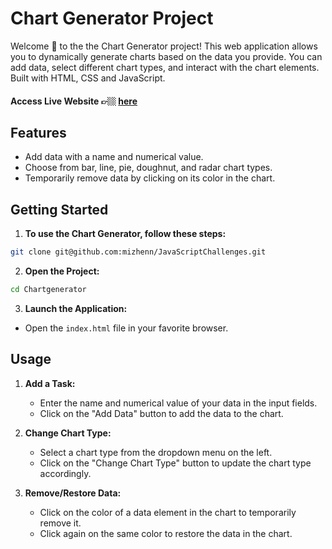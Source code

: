 # Chart Generator Project 

Welcome 👋  to the the Chart Generator project! This web application allows you to dynamically generate charts based on the data you provide. You can add data, select different chart types, and interact with the chart elements. Built with HTML, CSS and JavaScript.

#### Access Live Website 👉🏼 [here](https://mizhenn.github.io/chart_generator/) 

## Features
- Add data with a name and numerical value.
- Choose from bar, line, pie, doughnut, and radar chart types.
- Temporarily remove data by clicking on its color in the chart.

## Getting Started
1. **To use the Chart Generator, follow these steps:**
```sh
git clone git@github.com:mizhenn/JavaScriptChallenges.git

```
2. **Open the Project:**
```sh
cd Chartgenerator

```
3. **Launch the Application:**
- Open the `index.html` file in your favorite browser.

## Usage

1. **Add a Task:**
   - Enter the name and numerical value of your data in the input fields.
   - Click on the "Add Data" button to add the data to the chart.

2. **Change Chart Type:**
   - Select a chart type from the dropdown menu on the left.
   - Click on the "Change Chart Type" button to update the chart type accordingly.
  
3. **Remove/Restore Data:**
   - Click on the color of a data element in the chart to temporarily remove it.
   - Click again on the same color to restore the data in the chart.

  


  
  
  



